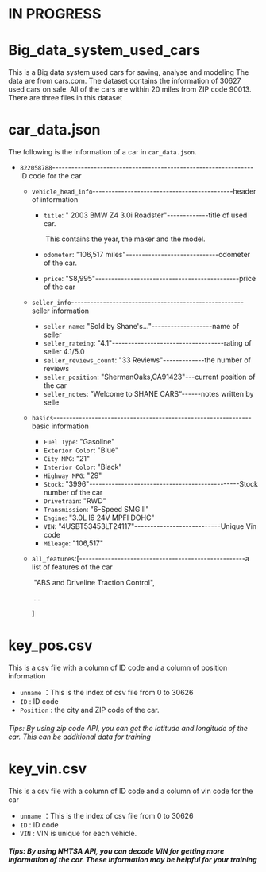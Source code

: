 # IN PROGRESS
# Big_data_system_used_cars
This is a Big data system used cars for saving, analyse and modeling
The data are from cars.com. The dataset contains the information of 30627 used cars on sale. All of the cars are within 20 miles from ZIP code 90013. There are three files in this dataset

# car_data.json

The following is the information of a car in `car_data.json`.

* `822058788`---------------------------------------------------------------ID code for the car

  * `vehicle_head_info`--------------------------------------------header of information

    * `title`: " 2003 BMW Z4 3.0i Roadster"-------------title of used car. 

      ​																		    	   This contains the year, the maker and the model.

    * `odometer`: "106,517 miles"-----------------------------odometer of the car.

    * `price`: "$8,995"---------------------------------------------price of the car

  * `seller_info`------------------------------------------------------seller information

    * `seller_name`: "Sold by Shane's..."-------------------name of seller
    * `seller_rateing`: "4.1"-----------------------------------rating of seller 4.1/5.0
    * `seller_reviews_count`: "33 Reviews"-------------the number of reviews
    * `seller_position`: "ShermanOaks,CA91423"---current position of the car
    * `seller_notes`: ”Welcome to SHANE CARS“------notes written by selle

  * `basics`--------------------------------------------------------------basic information

    * `Fuel Type`: "Gasoline"
    * `Exterior Color`: "Blue"
    * `City MPG`: "21"
    * `Interior Color`: "Black"
    * `Highway MPG`: "29"
    * `Stock`: "3996"-----------------------------------------------Stock number of the car
    * `Drivetrain`: "RWD"
    * `Transmission`: "6-Speed SMG II"
    * `Engine`: "3.0L I6 24V MPFI DOHC"
    * `VIN`: "4USBT53453LT24117"---------------------------Unique Vin code
    * `Mileage`: "106,517"

  * `all_features`:[----------------------------------------------------a list of features of the car

    ​	"ABS and Driveline Traction Control",

    ​	...		

    ]

# key_pos.csv

This is a csv file with a column of ID code and a column of position information

* `unname` ：This is the index of csv file from 0 to 30626
* `ID` : ID code
* `Position` : the city and ZIP code of the car.

###### Tips: By using zip code API, you can get the latitude and longitude of the car. This can be additional data for training

# key_vin.csv

This is a csv file with a column of ID code and a column of vin code for the car

* `unname` ：This is the index of csv file from 0 to 30626
* `ID` : ID code
* `VIN` :  VIN is unique for each vehicle.

##### Tips: By using NHTSA API, you can decode VIN for getting more information of the car. These information may be helpful for your training
